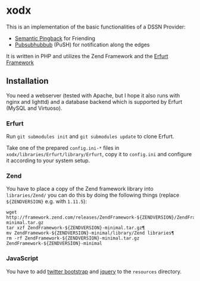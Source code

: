 xodx
====

This is an implementation of the basic functionalities of a DSSN Provider:
* [Semantic Pingback](http://aksw.org/Projects/SemanticPingback) for Friending
* [Pubsubhubbub](http://code.google.com/p/pubsubhubbub/) (PuSH) for notification along the edges

It is written in PHP and utilizes the Zend Framework and the [Erfurt Framework](http://erfurt-framework.org/)

Installation
------------
You need a webserver (tested with Apache, but I hope it also runs with nginx and lighttd) and a database backend which is supported by Erfurt (MySQL and Virtuoso).

### Erfurt
Run `git submodules init` and `git submodules update` to clone Erfurt.

Take one of the prepared `config.ini-*` files in `xodx/libraries/Erfurt/library/Erfurt`, copy it to `config.ini` and configure it according to your system setup.

### Zend
You have to place a copy of the Zend framework library into `libraries/Zend/` you can do this by doing the following things (replace `${ZENDVERSION}` e.g. with `1.11.5`):

    wget http://framework.zend.com/releases/ZendFramework-${ZENDVERSION}/ZendFramework-${ZENDVERSION}-minimal.tar.gz
    tar xzf ZendFramework-${ZENDVERSION}-minimal.tar.gz¶
    mv ZendFramework-${ZENDVERSION}-minimal/library/Zend libraries¶
    rm -rf ZendFramework-${ZENDVERSION}-minimal.tar.gz ZendFramework-${ZENDVERSION}-minimal

### JavaScript
You have to add [twitter bootstrap](http://twitter.github.com/bootstrap/) and [jquery](http://jquery.com/) to the `resources` directory.
